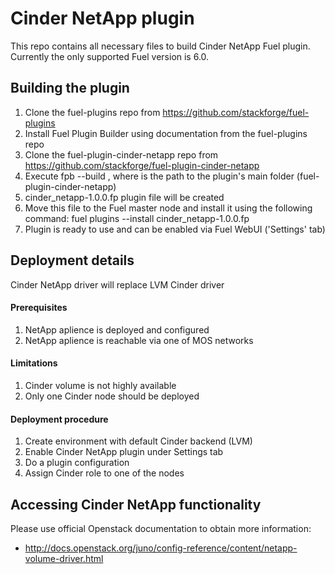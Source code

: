 Cinder NetApp plugin
====================

This repo contains all necessary files to build Cinder NetApp Fuel plugin.
Currently the only supported Fuel version is 6.0.

Building the plugin
-------------------

1. Clone the fuel-plugins repo from https://github.com/stackforge/fuel-plugins
2. Install Fuel Plugin Builder using documentation from the fuel-plugins repo
3. Clone the fuel-plugin-cinder-netapp repo from https://github.com/stackforge/fuel-plugin-cinder-netapp
4. Execute fpb --build <path>, where <path> is the path to the plugin's main
   folder (fuel-plugin-cinder-netapp)
5. cinder\_netapp-1.0.0.fp plugin file will be created
6. Move this file to the Fuel master node and install it using
   the following command: fuel plugins --install cinder\_netapp-1.0.0.fp
7. Plugin is ready to use and can be enabled via Fuel WebUI ('Settings' tab)

Deployment details
------------------

Cinder NetApp driver will replace LVM Cinder driver

#### Prerequisites

1. NetApp aplience is deployed and configured
2. NetApp aplience is reachable via one of MOS networks

#### Limitations
1. Cinder volume is not highly available
2. Only one Cinder node should be deployed

#### Deployment procedure
1. Create environment with default Cinder backend (LVM)
2. Enable Cinder NetApp plugin under Settings tab
3. Do a plugin configuration
4. Assign Cinder role to one of the nodes


Accessing Cinder NetApp functionality
------------------------------

Please use official Openstack documentation to obtain more information:
- http://docs.openstack.org/juno/config-reference/content/netapp-volume-driver.html
